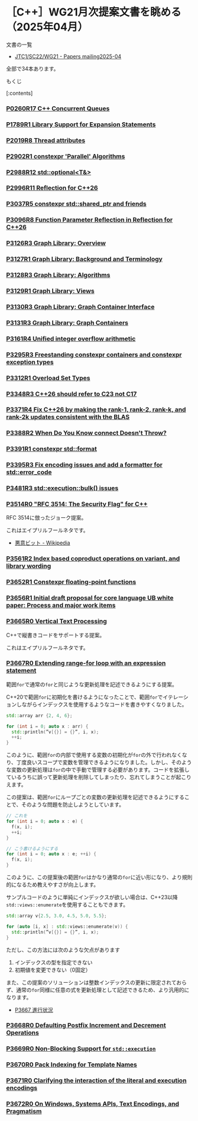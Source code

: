 # ［C++］WG21月次提案文書を眺める（2025年04月）

文書の一覧

- [JTC1/SC22/WG21 - Papers mailing2025-04](https://www.open-std.org/jtc1/sc22/wg21/docs/papers/2025/#mailing2025-04)

全部で34本あります。

もくじ

[:contents]

### [P0260R17 C++ Concurrent Queues](https://www.open-std.org/jtc1/sc22/wg21/docs/papers/2025/p0260r17.html)
### [P1789R1 Library Support for Expansion Statements](https://www.open-std.org/jtc1/sc22/wg21/docs/papers/2025/p1789r1.pdf)
### [P2019R8 Thread attributes](https://www.open-std.org/jtc1/sc22/wg21/docs/papers/2025/p2019r8.pdf)
### [P2902R1 constexpr 'Parallel' Algorithms](https://www.open-std.org/jtc1/sc22/wg21/docs/papers/2025/p2902r1.pdf)
### [P2988R12 std::optional<T&>](https://www.open-std.org/jtc1/sc22/wg21/docs/papers/2025/p2988r12.pdf)
### [P2996R11 Reflection for C++26](https://www.open-std.org/jtc1/sc22/wg21/docs/papers/2025/p2996r11.html)
### [P3037R5 constexpr std::shared_ptr and friends](https://www.open-std.org/jtc1/sc22/wg21/docs/papers/2025/p3037r5.pdf)
### [P3096R8 Function Parameter Reflection in Reflection for C++26](https://www.open-std.org/jtc1/sc22/wg21/docs/papers/2025/p3096r8.pdf)
### [P3126R3 Graph Library: Overview](https://www.open-std.org/jtc1/sc22/wg21/docs/papers/2025/p3126r3.pdf)
### [P3127R1 Graph Library: Background and Terminology](https://www.open-std.org/jtc1/sc22/wg21/docs/papers/2025/p3127r1.pdf)
### [P3128R3 Graph Library: Algorithms](https://www.open-std.org/jtc1/sc22/wg21/docs/papers/2025/p3128r3.pdf)
### [P3129R1 Graph Library: Views](https://www.open-std.org/jtc1/sc22/wg21/docs/papers/2025/p3129r1.pdf)
### [P3130R3 Graph Library: Graph Container Interface](https://www.open-std.org/jtc1/sc22/wg21/docs/papers/2025/p3130r3.pdf)
### [P3131R3 Graph Library: Graph Containers](https://www.open-std.org/jtc1/sc22/wg21/docs/papers/2025/p3131r3.pdf)
### [P3161R4 Unified integer overflow arithmetic](https://www.open-std.org/jtc1/sc22/wg21/docs/papers/2025/p3161r4.html)
### [P3295R3 Freestanding constexpr containers and constexpr exception types](https://www.open-std.org/jtc1/sc22/wg21/docs/papers/2025/p3295r3.html)
### [P3312R1 Overload Set Types](https://www.open-std.org/jtc1/sc22/wg21/docs/papers/2025/p3312r1.pdf)
### [P3348R3 C++26 should refer to C23 not C17](https://www.open-std.org/jtc1/sc22/wg21/docs/papers/2025/p3348r3.pdf)
### [P3371R4 Fix C++26 by making the rank-1, rank-2, rank-k, and rank-2k updates consistent with the BLAS](https://www.open-std.org/jtc1/sc22/wg21/docs/papers/2025/p3371r4.html)
### [P3388R2 When Do You Know connect Doesn't Throw?](https://www.open-std.org/jtc1/sc22/wg21/docs/papers/2025/p3388r2.pdf)
### [P3391R1 constexpr std::format](https://www.open-std.org/jtc1/sc22/wg21/docs/papers/2025/p3391r1.html)
### [P3395R3 Fix encoding issues and add a formatter for std::error_code](https://www.open-std.org/jtc1/sc22/wg21/docs/papers/2025/p3395r3.html)
### [P3481R3 std::execution::bulk() issues](https://www.open-std.org/jtc1/sc22/wg21/docs/papers/2025/p3481r3.html)
### [P3514R0 "RFC 3514: The Security Flag" for C++](https://www.open-std.org/jtc1/sc22/wg21/docs/papers/2025/p3514r0.html)

RFC 3514に倣ったジョーク提案。

これはエイプリルフールネタです。

- [悪意ビット - Wikipedia](https://ja.wikipedia.org/wiki/%E6%82%AA%E6%84%8F%E3%83%93%E3%83%83%E3%83%88)

### [P3561R2 Index based coproduct operations on variant, and library wording](https://www.open-std.org/jtc1/sc22/wg21/docs/papers/2025/p3561r2.pdf)
### [P3652R1 Constexpr floating-point <charconv> functions](https://www.open-std.org/jtc1/sc22/wg21/docs/papers/2025/p3652r1.html)
### [P3656R1 Initial draft proposal for core language UB white paper: Process and major work items](https://www.open-std.org/jtc1/sc22/wg21/docs/papers/2025/p3656r1.pdf)
### [P3665R0 Vertical Text Processing](https://www.open-std.org/jtc1/sc22/wg21/docs/papers/2025/p3665r0.html)

C++で縦書きコードをサポートする提案。

これはエイプリルフールネタです。

### [P3667R0 Extending range-for loop with an expression statement](https://www.open-std.org/jtc1/sc22/wg21/docs/papers/2025/p3667r0.pdf)

範囲`for`で通常の`for`と同じような更新処理を記述できるようにする提案。

C++20で範囲`for`に初期化を書けるようになったことで、範囲`for`でイテレーションしながらインデックスを使用するようなコードを書きやすくなりました。

```cpp
std::array arr {2, 4, 6};

for (int i = 0; auto x : arr) {
  std::println(”v[{}] = {}”, i, x);
  ++i;
}
```

このように、範囲`for`の内部で使用する変数の初期化が`for`の外で行われなくなり、丁度良いスコープで変数を管理できるようになりました。しかし、そのような変数の更新処理は`for`の中で手動で管理する必要があります。コードを拡張しているうちに誤って更新処理を削除してしまったり、忘れてしまうことが起こりえます。

この提案は、範囲`for`にループごとの変数の更新処理を記述できるようにすることで、そのような問題を防止しようとしています。

```cpp
// これを
for (int i = 0; auto x : e) {
  f(x, i);
  ++i;
}

// こう書けるようにする
for (int i = 0; auto x : e; ++i) {
  f(x, i);
}
```

このように、この提案後の範囲`for`はかなり通常の`for`に近い形になり、より規則的になるため教えやすさが向上します。

サンプルコードのように単純にインデックスが欲しい場合は、C++23以降`std::views::enumerate`を使用することもできます。

```cpp
std::array v{2.5, 3.0, 4.5, 5.0, 5.5};

for (auto [i, x] : std::views::enumerate(v)) {
  std::println(”v[{}] = {}”, i, x);
}
```

ただし、この方法には次のような欠点があります

1. インデックスの型を指定できない
2. 初期値を変更できない（0固定）

また、この提案のソリューションは整数インデックスの更新に限定されておらず、通常の`for`同様に任意の式を更新処理として記述できるため、より汎用的になります。

- [P3667 進行状況](https://github.com/cplusplus/papers/issues/2297)

### [P3668R0 Defaulting Postfix Increment and Decrement Operations](https://www.open-std.org/jtc1/sc22/wg21/docs/papers/2025/p3668r0.html)
### [P3669R0 Non-Blocking Support for `std::execution`](https://www.open-std.org/jtc1/sc22/wg21/docs/papers/2025/p3669r0.html)
### [P3670R0 Pack Indexing for Template Names](https://www.open-std.org/jtc1/sc22/wg21/docs/papers/2025/p3670r0.pdf)
### [P3671R0 Clarifying the interaction of the literal and execution encodings](https://www.open-std.org/jtc1/sc22/wg21/docs/papers/2025/p3671r0.pdf)
### [P3672R0 On Windows, Systems APIs, Text Encodings, and Pragmatism](https://www.open-std.org/jtc1/sc22/wg21/docs/papers/2025/p3672r0.pdf)
